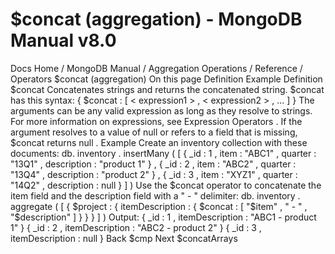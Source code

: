 # $concat (aggregation) - MongoDB Manual v8.0


Docs Home / MongoDB Manual / Aggregation Operations / Reference / Operators $concat (aggregation) On this page Definition Example Definition $concat Concatenates strings and returns the concatenated string. $concat has this syntax: { $concat : [ < expression1 > , < expression2 > , ... ] } The arguments can be any valid expression as long as they resolve to
strings. For more information on expressions, see Expression Operators . If the argument resolves to a value of null or refers to a field
that is missing, $concat returns null . Example Create an inventory collection with these documents: db. inventory . insertMany ( [ { _id : 1 , item : "ABC1" , quarter : "13Q1" , description : "product 1" } , { _id : 2 , item : "ABC2" , quarter : "13Q4" , description : "product 2" } , { _id : 3 , item : "XYZ1" , quarter : "14Q2" , description : null } ] ) Use the $concat operator to concatenate the item field and the description field with a " - " delimiter: db. inventory . aggregate ( [ { $project : { itemDescription : { $concat : [ "$item" , " - " , "$description" ] } } } ] ) Output: { _id : 1 , itemDescription : "ABC1 - product 1" } { _id : 2 , itemDescription : "ABC2 - product 2" } { _id : 3 , itemDescription : null } Back $cmp Next $concatArrays
